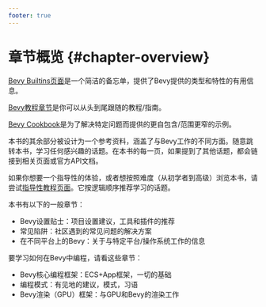 ```yaml
---
footer: true
---
```

<script setup>
import { VTCodeGroup, VTCodeGroupTab } from '@vue/theme'
</script>

# 章节概览 {#chapter-overview}

[Bevy Builtins页面](/guide/builtins)是一个简洁的备忘单，提供了Bevy提供的类型和特性的有用信息。

[Bevy教程章节](/tutorial)是你可以从头到尾跟随的教程/指南。

[Bevy Cookbook](https://qxv28nagyqf.feishu.cn/wiki/DnBKwMq05ip5Isk4oAncIYvKnyd)是为了解决特定问题而提供的更自包含/范围更窄的示例。

本书的其余部分被设计为一个参考资料，涵盖了与Bevy工作的不同方面。随意跳转本书，学习任何感兴趣的话题。在本书的每一页，如果提到了其他话题，都会链接到相关页面或官方API文档。

如果你想要一个指导性的体验，或者想按照难度（从初学者到高级）浏览本书，请尝试[指导性教程页面](/guide/tutorial/introduction)。它按逻辑顺序推荐学习的话题。

本书有以下的一般章节：

- Bevy设置贴士：项目设置建议，工具和插件的推荐
- 常见陷阱：社区遇到的常见问题的解决方案
- 在不同平台上的Bevy：关于与特定平台/操作系统工作的信息

要学习如何在Bevy中编程，请看这些章节：

- Bevy核心编程框架：ECS+App框架，一切的基础
- 编程模式：有见地的建议，模式，习语
- Bevy渲染（GPU）框架：与GPU和Bevy的渲染工作
